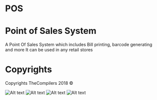 # POS
Point of Sales System
============================
A Point Of Sales System which includes Bill printing, barcode generating and more
It can be used in any retail stores

Copyrights
============================
Copyrights TheCompilers 2018 ©

![Alt text](https://i.postimg.cc/C5Yvdy36/image.png "Login Screen")
![Alt text](https://i.postimg.cc/VkqdhJNV/image.png "Dashboard")
![Alt text](https://i.postimg.cc/3N2kHNBN/2.jpg "Invoice")
![Alt text](https://i.postimg.cc/Jnknb0Sx/3.jpg "Inventory")
